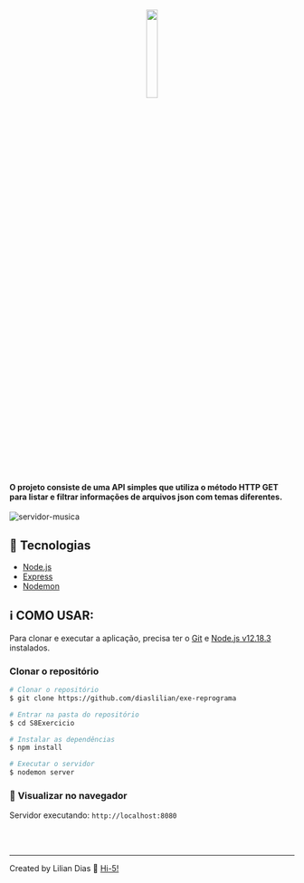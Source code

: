 <h1 align="center">
    <img src="https://user-images.githubusercontent.com/47895394/94995053-ff717100-0571-11eb-87d6-3be5205ed70b.png" width="20%" ></img>
</h1>
    <br>

<h4>
O projeto consiste de uma API simples que utiliza o método HTTP GET para listar e filtrar informações de arquivos json com temas diferentes.
</h4>

![servidor-musica](https://user-images.githubusercontent.com/47895394/94994941-3b580680-0571-11eb-80da-9b8f4f013628.png)

## :rocket: Tecnologias

- [Node.js](https://nodejs.org/en/)
- [Express](https://expressjs.com/)
- [Nodemon](http://nodemon.io)

## :information_source: COMO USAR:

Para clonar e executar a aplicação, precisa ter o [Git](https://git-scm.com) e [Node.js v12.18.3](https://nodejs.org/en/) instalados. 


### **Clonar o repositório**

```bash
# Clonar o repositório
$ git clone https://github.com/diaslilian/exe-reprograma

# Entrar na pasta do repositório
$ cd S8Exercicio

# Instalar as dependências
$ npm install

# Executar o servidor
$ nodemon server

```


### :eyes: **Visualizar no navegador**

Servidor executando: `http://localhost:8080`

<br><br>

<hr>

Created by Lilian Dias :wave: [Hi-5!](https://www.linkedin.com/in/dias-lilian/)